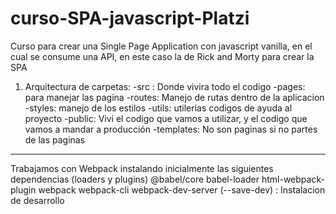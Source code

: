 # curso-SPA-javascript-Platzi
Curso para crear una Single Page Application con javascript vanilla, en el cual se consume una API,
 en este caso la de Rick and Morty para crear la SPA

 1) Arquitectura de carpetas:
 -src : Donde vivira todo el codigo
 -pages: para manejar las pagina
 -routes: Manejo de rutas dentro de la aplicacion
 -styles: manejo de los estilos
 -utils: utilerias codigos de ayuda al proyecto
 -public: Vivi el codigo que vamos a utilizar, y el codigo que vamos a mandar a producción
 -templates: No son paginas si no partes de las paginas 
 ---------
Trabajamos con Webpack instalando inicialmente las siguientes dependencias (loaders y plugins)
@babel/core 
babel-loader 
html-webpack-plugin 
webpack webpack-cli 
webpack-dev-server 
(--save-dev) : Instalacion de desarrollo
